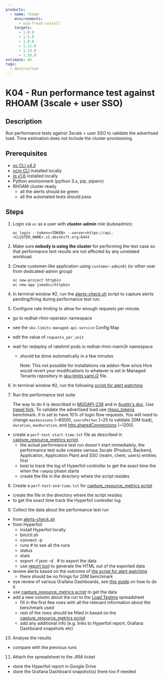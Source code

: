 ```yaml
---
products:
  - name: rhoam
    environments:
      - osd-fresh-install
    targets:
      - 1.0.0
      - 1.5.0
      - 1.8.0
      - 1.11.0
      - 1.13.0
      - 1.16.0
estimate: 4h
tags:
  - destructive
---
```


# K04 - Run performance test against RHOAM (3scale + user SSO)

## Description

Run performance tests against 3scale + user SSO to validate the advertised load. Time estimation does not include the cluster provisioning.

## Prerequisites

- [oc CLI v4.3](https://docs.openshift.com/container-platform/3.6/cli_reference/get_started_cli.html#installing-the-cli)
- [ocm CLI](https://github.com/openshift-online/ocm-cli/releases) installed locally
- [jq v1.6](https://github.com/stedolan/jq/releases) installed locally
- Python environment (python 3.x, pip, pipenv)
- RHOAM cluster ready
  - all the alerts should be green
  - all the automated tests should pass

## Steps

1. Login via `oc` as a user with **cluster-admin** role (kubeadmin):

   ```
   oc login --token=<TOKEN> --server=https://api.<CLUSTER_NAME>.s1.devshift.org:6443
   ```

2. Make sure **nobody is using the cluster** for performing the test case so that performance test results are not affected by any unrelated workload.

3. Create customer-like application using `customer-admin01` (or other user from dedicated-admin group)

   ```bash
   oc new-project httpbin
   oc new-app jsmadis/httpbin
   ```

4. In terminal window #2, run the [alerts-check.sh](https://github.com/integr8ly/integreatly-operator/blob/master/scripts/alerts-check.sh) script to capture alerts pending/firing during performance test run.

5. Configure rate limiting to allow for enough requests per minute.

- go to redhat-rhmi-operator namespace
- see the `sku-limits-managed-api-service` Config Map
- edit the value of `requests_per_unit`
- wait for redeploy of ratelimit pods in redhat-rhmi-marin3r namespace

  - should be done automatically in a few minutes

    Note: This not possible for installations via addon-flow since Hive would revert your modifications to whatever
    is set in Managed Tenants repository in [sku-limits.yaml.j2](https://gitlab.cee.redhat.com/service/managed-tenants/-/blob/master/addons/managed-api-service/metadata/stage/sku-limits.yaml.j2) file.

6. In terminal window #2, run the following [script for alert watching](https://github.com/integr8ly/integreatly-operator/blob/master/scripts/alerts-check.sh)

7. Run the performance test suite

   The way to do it is described in [MGDAPI-238](https://issues.redhat.com/browse/MGDAPI-238) and in [Austin's doc](https://docs.google.com/document/d/1NJBUsieRkBLnN2PMAF5cpaH7uXq9mZCx1JQaT9Ruytk/edit?usp=sharing). Use [trepel fork](https://gitlab.cee.redhat.com/trepel/3scale-py-testsuite/-/tree/performance_tests). To validate the advertised load use [rhsso_tokens](https://gitlab.cee.redhat.com/trepel/3scale-py-testsuite/-/blob/performance_tests/testsuite/tests/performance/apicast/smoke/template_rhsso_tokens.hf.yaml) benchmark. It is set to have 10% of login flow requests. You will need to change `maxSessions` (~6000), `usersPerSec` (~25 to validate 20M load), `duration`, `maxDuration`, and [http.sharedConnections](https://gitlab.cee.redhat.com/trepel/3scale-py-testsuite/-/blob/performance_tests/testsuite/tests/performance/apicast/smoke/test_smoke_rhsso_tokens.py#L54-55) (~1200).

- create a `perf-test-start-time.txt` file as described in [capture_resource_metrics script](https://github.com/integr8ly/integreatly-operator/blob/master/scripts/capture_resource_metrics.sh).
  - the actual performance test run doesn't start immediately, the performance test suite creates various 3scale (Product, Backend, Application, Application Plan) and SSO (realm, client, users) entities first
  - best to track the log of Hyperfoil controller to get the exact time the when the `rampUp` phase starts
  - create the file in the directory where the script resides

8. Create a `perf-test-end-time.txt` for [capture_resource_metrics script](https://github.com/integr8ly/integreatly-operator/blob/master/scripts/capture_resource_metrics.sh)

- create the file in the directory where the script resides
- to get the exact time track the Hyperfoil controller log

9. Collect the data about the performance test run

- from [alerts-check.sh](https://github.com/integr8ly/integreatly-operator/blob/master/scripts/alerts-check.sh)
- from Hyperfoil
  - install Hyperfoil locally
  - bin/cli.sh
  - connect <hyperfoil-url-without-protocol> -p <port-8090-is-default>
  - runs # to see all the runs
  - status <your-run-name>
  - stats <your-run-name>
  - export -f json -d . <your-run-name> # to export the data
  - use [report tool](https://github.com/Hyperfoil/report) to generate the HTML out of the exported data
- review alerts based on the outcome of [the script for alert watching](https://github.com/integr8ly/integreatly-operator/blob/master/scripts/alerts-check.sh)
  - there should be no firings for 20M benchmark
- eye review of various Grafana Dashboards, see [this guide](https://docs.google.com/document/d/1KznoB-we73lGUViJApVHyBoIgh3xpgyak6ODAEAHbwk/edit?usp=sharing) on how to do it
- use [capture_resource_metrics script](https://github.com/integr8ly/integreatly-operator/blob/master/scripts/capture_resource_metrics.sh) to get the data
- add a new column about the run to the [Load Testing](https://docs.google.com/spreadsheets/d/1v_bZIk8B_thZi93hGBNiOOnbSix0gmpwy3LV_s4WFPw/edit?usp=sharing) spreadsheet
  - fill in the first few rows with all the relevant information about the benchmark used
  - rest of the rows should be filled in based on the [capture_resource_metrics script](https://github.com/integr8ly/integreatly-operator/blob/master/scripts/capture_resource_metrics.sh)
  - add any additional info (e.g. links to Hyperfoil report, Grafana Dashboard snapshots etc)

10. Analyse the results

- compare with the previous runs

11. Attach the spreadsheet to the JIRA ticket

- store the Hyperfoil report in Google Drive
- store the Grafana Dashboard snapshot(s) there too if needed
